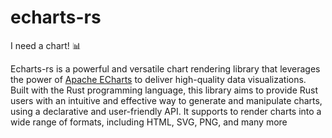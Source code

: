 # echarts-rs

I need a chart! 📊

Echarts-rs is a powerful and versatile chart rendering library that leverages the power of [Apache ECharts](https://echarts.apache.org/en/index.html) to deliver high-quality data visualizations. Built with the Rust programming language, this library aims to provide Rust users with an intuitive and effective way to generate and manipulate charts, using a declarative and user-friendly API. It supports to render charts into a wide range of formats, including HTML, SVG, PNG, and many more